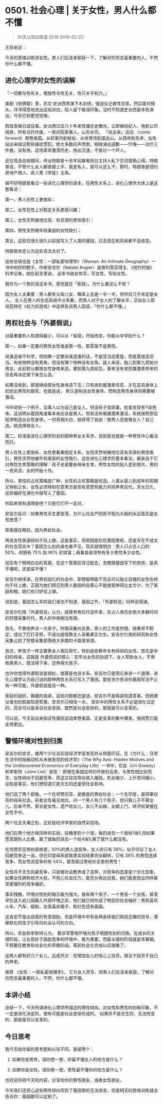 # 0501. 社会心理 | 关于女性，男人什么都不懂
> 30天认知训练营·2018
2018-02-22

王烁亲述：

今天的思维训练讲女性。男人们应该来偷窥一下，了解对你而言最重要的人，不然你什么都不懂。

## 进化心理学对女性的误解
「一切都与性有关，惟独性与性无关，性只关乎权力。」

美剧《纸牌屋》里，凯文·史派西饰演下木总统，强迫女记者性交易，然后面对镜头，洋洋得意地说出这段对白，给人留下极深印象。当时不知道史派西是本色演出，今天已知更觉惊悚。

假戏真做已成往事。史派西过去几十年来性骚扰史曝光，立即被经纪人、电影公司抛弃，所有合约作废，一夜间孤家寡人，山穷水尽。
「站出来」运动 （come forward）席卷美国。从好莱坞到硅谷，从体育场到国会山，从西岸到东岸，女性站出来指证那些骚扰惯犯，绝大多数应声而倒，相继演出道歉——忏悔——治疗三件套。没有用，这场革命激荡历史，扬出沉渣，不放过一个坏人。

还在竞选总统期间，传出特朗普十余年前跟电视台主持人私下交流猎艳心得。特朗普说，不管什么女人都直接上手，我是名人，就可以这么干。那时，特朗普是纽约房地产商人、真人秀《学徒》主角。

搞不好特朗普看过一些进化心理学的读本。在两性关系上，进化心理学大体上是这套看法：

第一，男人在性上更放纵；

第二，女性在性上对稳定关系更感兴趣；

第三，女性天然被地位高、有资源的男性吸引；

第四，男性天然被年轻美丽的女性吸引；

第五，这些在很久很久以前就写入了人类的基因，过去现在和将来都不会改变。

特朗普肯定认为这些说法太对了。

这些总结也是《女性：一部私密地理学》（Woman: An Intimate Geography）一书中树好的靶子。作者安吉尔（Natalie Angier）是普利策奖得主、《纽约时报》科学记者。她在前言里说， 这本书由女性写，写女性，写给女性。

我作为一个男的读这本书，感觉是在「偷窥」。为什么要这么干呢？

因为女人太重要：男人都有父母儿女，概率上总是一半一半，但伴侣几乎肯定是女人。 女人在男人的生态系统中占多数，而男人对于女人的了解水平，正如女人耶哥蕊特在《权力的游戏》中这样告诉男人囧诺，「你什么都不懂。」

## 男权社会与「外婆假说」
对最重要的人知道得最少，可以从「偷窥」开始改变，你能从中学到什么？

第一，如果一定要问男性女性谁是第一性，那答案不是男性。

说谁造谁不科学，但如果一定要说谁造谁的话，不是亚当造夏娃，而是夏娃造亚当。有些物种没有男角，但没有哪个物种没有女角。就人来说，胎儿到第九周始分男女，此前默认都按女性身体来造，要到第九周前后，看有没有收到雄激素带来的信息再决定接下来怎么造。

如果没收到，那就继续按女性身体造下去；只有收到雄激素信息，才在这具身体上刻划出男性的器官。也就是说， 默认是制造女性身体，而制造男性身体则需要被激活。

书中讲到一个例子，当事人以为自己是女人，但没有子宫卵巢，检查发现有Y染色体。这说明从基因角度看本来应该是男人，但其没有被雄激素激活，系统按照原定程序制造出女性身体。一切真相大白，她获得了自由：做男人还是做女人？自己选。她选择做女人。

第二，标准版进化心理学刻划的那种男女关系学，说到底也就是一种男性中心看法而已。

男人在性上更放纵，女性更看重稳定关系，女性天然地被地位高有资源的男性吸引，男性天然地被年轻美丽的女性吸引，这些进化心理学的基本看法，都来自于它对两性生育策略的理解：孩子总是要由母亲生育，男性女性的投入差别很大，男的一夜风流，女的怀胎十月。

所以，男性的占优策略是广种，女性的占优策略是优选。人类从婴儿到成年的周期又特别之长，女性必须特别在意男方是否有意愿有能力共同养育后代。天长日久，这些偏好在演化中就写入了基因。

听起来很有道理是吧？只是它们不一定对。

安吉尔反问：如果男性天生更放荡，为什么社会严防死守视为大敌的永远首先是女性放荡？

答案摆在眼前，因为男权社会。

再说女性普遍倾向于往上嫁，这是事实，但原因是刻在基因里呢，还是写在不成文的社会现实中？基因怎么刻的谁也看不见，现实就很明白：男人只占总人口的 50%，却拥有 75% 到 90% 的财富；再看各级领导有多少男性多少女性。

现实有个明明白白的答案，在这个答案前背过脸去，去瞎猜基因写下的安排，是真不懂呢，还是装不懂？

安吉尔继续讲，在男权固化的社会中，即使聪明能干完全可以独立自强的女性也倾向于往上嫁，正因为她们预见到男人脆弱的自尊心不能接受挣得比女方少，为了家庭和睦，她们也只好往上嫁。

说到底，基因怎么写的我们谁也不知道，基因之外，「外婆假说」同样说得通。

安吉尔引用「外婆假说」认为，就算养育后代这件事，在占人类历史绝大多数时间的狩猎采集时代，男人的作用相当有限。

首先，不靠他养活一大家子。狩猎采集社会里，男人的工作是狩猎，结果并不稳定，成功了打打牙祭，不成功就得靠女人采集果实为生。安吉尔引用的研究称女性采集占到了狩猎采集部落绝大多数的卡路里来源。

其次，养孩子一样主要靠女人相互帮忙，特别是依赖年长有经验的女性，首先是孕妇的母亲，这就是 外婆假说的核心：在年长女性的协调下，女人帮助女人，不用依靠男人，既活得下来，还养得大孩子。

也许你觉得外婆假说是胡扯，就算是也没关系，安吉尔只是用它来讲一个道理，进化心理学认为自己说的那种两性关系已写入了基因，那安吉尔告诉你基因写法不止有一种可能，外婆假说是另一种。

家庭的组织，婚姻的由来，这些问题都还是谜，安吉尔不是假装知道答案，但她建议谁也别假装知道答案。安吉尔只相信一点， 现实中的两性关系不必是进化注定的，完全可以是来自社会安排。既然是社会安排的，那就是可以变革的。

可以说，今天站出来指证性骚扰运动席卷美国，正是变革的集中爆发。我祝愿它能走得更远。

## 警惕环境对性别归类
安吉尔的宣言，被两个少壮派实验经济学家发现并从侧面印证。在《为什么：日常生活中的隐蔽动机与未被发现的经济学》（The Why Axis: Hidden Motives and the Undiscovered Economics of Everyday Life）一书中，尼兹（Uri Gneezy）和李斯特（John List）发现：
即使在美国这样的开放社会里，与男性相比较而言，女性倾向于回避竞争，而这又往往导向收入偏低，机会偏少，上升空间偏小。这些是事实，他们想知道它是天生的还是受社会影响。

他们选了两个部族。一个在坦赞尼亚，是极度的男权社会；一个在印度，是硕果仅存的母系社会。前者女性毫无地位，问一个男人有几个孩子，他只算儿子不算女儿。后者不然，家长是女性，遗产给女儿，女儿不出嫁，女婿上门，经济权掌握在女性手中。 

两个社会天壤之别，正好是经济学家的自然实验场。

他们在两个地方做同样的实验，往桶里扔十个球，每扔进去一个就给1块5,但如果愿意跟别人比赛，赢了就每扔进去一个给4块5,输了就什么都没有。

在坦赞尼亚男权部族里，50%的男人选竞争，女人则只有 26%，似乎印证了女人回避竞争这一说。但在印度母系部族里实验结果完全翻转，只有 39% 的男性选择竞争，而女性选竞争的有 54%，甚至超过男权社会里的男性！

女性并不天生回避竞争，只是被社会教养成了这样，对竞争的态度是个文化现象。如果女性拥有经济大权，不担心社会压力，能充分表达自我，她们能表现出同样甚至更强烈的竞争偏好。

事实残酷，环境对性别的暗示极为强大。我有两个孩子，一个男孩一个女孩，甚至早在送入幼儿园融入外部环境之前，他们就已经形成了明显的社会偏好：男孩喜欢火车、汽车、舰船，女孩喜欢裙子、粉红色还有画画。 

这肯定不是出自我的有意鼓励，但是环境中早有各种各样我们熟视无睹的信号，潜移默化将孩子引导向社会认可的方向。

所以，尼兹和李斯特认为， 要非常警惕环境对孩子根据性别的归类。在成长的关键阶段，让女孩处于鼓励竞争的环境中，极为重要，而最关键的阶段就是青春期。干预要在教育和社会化的早期阶段，等到社会化完成以后就晚了。

这两人都有好几个女儿，达成共识：在增加女儿的信心上投资，相当于投资于自己的养老。

推荐 《女性：一部私密地理学》。 它为女人而写，但男人们应该来偷窥，了解对你而言最重要的人，不然，你什么都不懂。

## 本讲小结
总结一下，今天所谓进化心理学所描述的两性倾向，对女性和男性的刻板印象，不一定是进化决定的，很有可能是社会逐渐形成的。
如果并不是天生的、无法改变的，那就是可以变革的。

## 今日思考
我今天给你留的思考题和以往不同，我留两个：

1. 如果你是男性，请你想一想，你最不懂女人的地方是什么？

2. 如果你是女性，请你想一想，男性最不懂你的地方是什么？

也欢迎你把今天的内容，分享给你的男性朋友，或者女性朋友。

今天我们还担心这些两性倾向写到了基因里的无法改变，但是明天的思维训练就会告诉你：基因都可以定制了。

